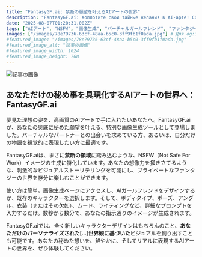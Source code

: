 ```yaml
---
title: "FantasyGF.ai: 禁断の願望を叶えるAIアートの世界"
description: "FantasyGF.ai: воплотите свои тайные желания в AI-арте! Создавайте NSFW изображения идеальных девушек. Дизайн персонажей, позы, одежда - всё под ваш контроль. Откройте мир приватных фантазий!"
date: "2025-08-07T01:20:31.002Z"
tags: ["AIアート", "NSFW", "画像生成", "バーチャルガールフレンド", "ファンタジー"]
images: ["/images/78e79736-63cf-48aa-b5c0-3ff9fb1f0ada.jpg"] # Для og:image
#featured_image: "/images/78e79736-63cf-48aa-b5c0-3ff9fb1f0ada.jpg"
#featured_image_alt: "記事の画像"
#featured_image_width: 1024
#featured_image_height: 768
---
```

![記事の画像](/images/78e79736-63cf-48aa-b5c0-3ff9fb1f0ada.jpg)
## あなただけの秘め事を具現化するAIアートの世界へ：FantasyGF.ai

夢見た理想の姿を、高画質のAIアートで手に入れたいあなたへ。FantasyGF.aiが、あなたの奥底に秘めた願望を叶える、特別な画像生成ツールとして登場しました。バーチャルなパートナーとの出会いを求めている方、あるいは、自分だけの物語を視覚的に表現したい方に最適です。

FantasyGF.aiは、まさに**禁断の領域**に踏み込むような、NSFW（Not Safe For Work）イメージの生成に特化しています。あなたの想像力を掻き立てるような、刺激的なビジュアルストーリテリングを可能にし、プライベートなファンタジーの世界を存分に楽しむことができます。

使い方は簡単。画像生成ページにアクセスし、AIガールフレンドをデザインするか、既存のキャラクターを選択します。そして、ボディタイプ、ポーズ、アングル、衣装（またはその欠如）、ムード、ライティングなど、詳細なプロンプトを入力するだけ。数秒から数分で、あなたの指示通りのイメージが生成されます。

FantasyGF.aiでは、全く新しいキャラクターデザインはもちろんのこと、**あなただけのパーソナライズされた**[&#8230;]**世界観に基づいた**ビジュアルを創り出すことも可能です。あなたの秘めた想いを、鮮やかに、そしてリアルに表現するAIアートの世界を、ぜひ体験してください。
